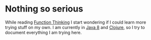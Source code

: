 # Nothing so serious

While reading [Function Thinking](http://shop.oreilly.com/product/0636920029687.do) I start wondering if I could learn more trying stuff on my own. I am currently in [Java 8](http://www.oracle.com/technetwork/java/javase/overview/java8-2100321.html) and [Clojure](http://clojure.org/), so I try to document everything I am trying here.
